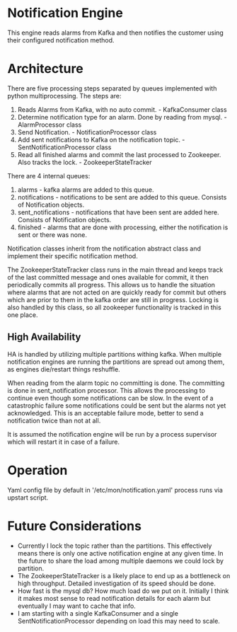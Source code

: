 # Notification Engine

This engine reads alarms from Kafka and then notifies the customer using their configured notification method.

# Architecture
There are five processing steps separated by queues implemented with python multiprocessing. The steps are:

1. Reads Alarms from Kafka, with no auto commit. - KafkaConsumer class
2. Determine notification type for an alarm. Done by reading from mysql. - AlarmProcessor class
3. Send Notification. - NotificationProcessor class
4. Add sent notifications to Kafka on the notification topic. - SentNotificationProcessor class
5. Read all finished alarms and commit the last processed to Zookeeper. Also tracks the lock. - ZookeeperStateTracker

There are 4 internal queues:

1. alarms - kafka alarms are added to this queue.
2. notifications - notifications to be sent are added to this queue. Consists of Notification objects.
3. sent_notifications - notifications that have been sent are added here. Consists of Notification objects.
4. finished - alarms that are done with processing, either the notification is sent or there was none.

Notification classes inherit from the notification abstract class and implement their specific notification method.

The ZookeeperStateTracker class runs in the main thread and keeps track of the last committed message and ones available
for commit, it then periodically commits all progress. This allows us to handle the situation where alarms that are not
acted on are quickly ready for commit but others which are prior to them in the kafka order are still in progress.
Locking is also handled by this class, so all zookeeper functionality is tracked in this one place.

## High Availability
HA is handled by utilizing multiple partitions withing kafka. When multiple notification engines are running the partitions
are spread out among them, as engines die/restart things reshuffle.

When reading from the alarm topic no committing is done. The committing is done in sent_notification processor. This allows
the processing to continue even though some notifications can be slow. In the event of a catastrophic failure some
notifications could be sent but the alarms not yet acknowledged. This is an acceptable failure mode, better to send a
notification twice than not at all.

It is assumed the notification engine will be run by a process supervisor which will restart it in case of a failure.

# Operation
Yaml config file by default in '/etc/mon/notification.yaml' process runs via upstart script.

# Future Considerations
- Currently I lock the topic rather than the partitions. This effectively means there is only one active notification
  engine at any given time. In the future to share the load among multiple daemons we could lock by partition.
- The ZookeeperStateTracker is a likely place to end up as a bottleneck on high throughput. Detailed investigation of
  its speed should be done.
- How fast is the mysql db? How much load do we put on it. Initially I think it makes most sense to read notification
  details for each alarm but eventually I may want to cache that info.
- I am starting with a single KafkaConsumer and a single SentNotificationProcessor depending on load this may need
  to scale.
